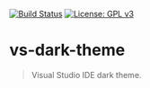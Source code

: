 [![Build Status](https://travis-ci.com/jcs090218/vs-dark-theme.svg?branch=master)](https://travis-ci.com/jcs090218/vs-dark-theme)
[![License: GPL v3](https://img.shields.io/badge/License-GPL%20v3-blue.svg)](https://www.gnu.org/licenses/gpl-3.0)


# vs-dark-theme
> Visual Studio IDE dark theme.
